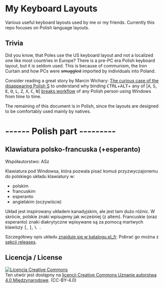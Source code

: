 # My Keyboard Layouts
Various useful keyboard layouts used by me or my friends. Currently this repo focuses on Polish language layouts.

## Trivia
Did you know, that Poles use the US keyboard layout and not a localized one like most countries in Europe? There is a pre-PC era Polish keyboard layout, but it is seldom used. This is because of communism, the Iron Curtain and how PCs were ~~smuggled~~ imported by individuals into Poland. 

Consider reading a great story by Marcin Wichary: [The curious case of the disappearing Polish S](https://medium.engineering/the-curious-case-of-disappearing-polish-s-fa398313d4df?gi=c3fd564730e0) to understand why binding <kbd>CTRL</kbd>+<kbd>ALT</kbd>+ any of [<kbd>A</kbd>, <kbd>S</kbd>, <kbd>E</kbd>, <kbd>O</kbd>, <kbd>L</kbd>, <kbd>Z</kbd>, <kbd>X</kbd>, <kbd>C</kbd>, <kbd>N</kbd>] [breaks workflow](https://github.com/googlecolab/colabtools/issues/104) of any Polish person using Windows from time to time.


The remaining of this document is in Polish, since  the layouts are designed to be comfortably used mainly by natives.

# ------ Polish part ---------

## Klawiatura polsko-francuska (+esperanto)
Współautorstwo: ASz

Klawiatura pod Windowsa, która pozwala pisać komuś przyzwyczajonemu do polskiego układu klawiatury w:

- polskim
- francuskim
- esperanto
- angielskim (oczywiście)

Układ jest inspirowany układem kanadyjskim, ale jest tam dużo różnic. W skrócie, polskie znaki wpisujemy jak wcześniej (z altem). Francuskie (oraz esperanto) znaki diakrytyczne wpisywane są za pomocą martwych klawiszy <kbd>[</kbd>, <kbd>]</kbd>, <kbd>\ </kbd>.

Szczegółowy opis układu [znajduje się w katalogu pl_fr](pl_fr/README.md). Pobrać go można z [sekcji releases](https://github.com/matrach/kb_layouts/releases).

## Licencja / License

<a rel="license" href="http://creativecommons.org/licenses/by/4.0/"><img alt="Licencja Creative Commons" style="border-width:0" src="https://i.creativecommons.org/l/by/4.0/88x31.png" /></a><br />Ten utwór jest dostępny na <a rel="license" href="http://creativecommons.org/licenses/by/4.0/">licencji Creative Commons Uznanie autorstwa 4.0 Międzynarodowe</a>. (CC-BY-4.0)
